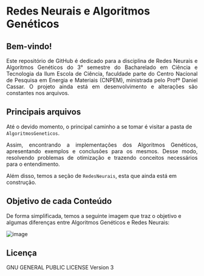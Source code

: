 # Redes Neurais e Algoritmos Genéticos

## Bem-vindo!

<p align="justify"> Este repositório de GitHub é dedicado para a disciplina de Redes Neurais e Algoritmos Genéticos do 3° semestre do Bacharelado em Ciência e Tecnologia da Ilum Escola de Ciência, faculdade parte do Centro Nacional de Pesquisa em Energia e Materiais (CNPEM), ministrada pelo Profº Daniel Cassar. O projeto ainda está em desenvolvimento e alterações são constantes nos arquivos.  </p>

## Principais arquivos

Até o devido momento, o principal caminho a se tomar é visitar a pasta de `AlgoritmosGeneticos`.

<p align="justify"> Assim, encontrando a implementações dos Algoritmos Genéticos, apresentando exemplos e conclusões para os mesmos. Desse modo, resolvendo problemas de otimização e trazendo conceitos necessários para o entendimento. </p>

Além disso, temos a seção de `RedesNeurais`, esta que ainda está em construção. 

## Objetivo de cada Conteúdo

De forma simplificada, temos a seguinte imagem que traz o objetivo e algumas diferenças entre Algoritmos Genéticos e Redes Neurais:


![image](https://user-images.githubusercontent.com/106711102/235772974-f345ca8a-8abd-4a8a-8303-006fe4192953.png)

## Licença

GNU GENERAL PUBLIC LICENSE Version 3
